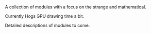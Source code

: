 A collection of modules with a focus on the strange and mathematical.



Currently Hogs GPU drawing time a bit.



Detailed descriptions of modules to come.

